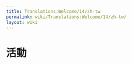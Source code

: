 ```yaml
---
title: Translations:Welcome/14/zh-tw
permalink: wiki/Translations:Welcome/14/zh-tw/
layout: wiki
---
```


# 活動
